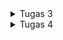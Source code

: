 <details>
<summary>Tugas 3</summary>

# Tugas 3 PBP

## Apa perbedaan antara form POST dan form GET dalam Django?

Dalam framework web Django, metode GET dan POST digunakan dalam form untuk mengirim data dari klien ke server.

GET: Metode ini biasanya digunakan untuk mengambil data dari server. Dalam konteks form, GET menyertakan semua data formulir sebagai parameter dalam URL. Ini mempermudah pembagian link tetapi juga membatasi jumlah data yang bisa dikirim (karena batasan panjang URL). GET juga kurang aman karena semua data terlihat di URL dan bisa disimpan dalam log browser atau server.

POST: Metode ini digunakan untuk mengirimkan data yang tidak harus ditampilkan dalam URL, seperti kata sandi atau informasi pribadi lainnya. Data dikirim dalam badan permintaan, tidak dalam URL. Ini lebih aman dan bisa menampung lebih banyak data.

## Apa perbedaan utama antara XML, JSON, dan HTML dalam konteks pengiriman data?
HTML, atau HyperText Markup Language, adalah bahasa markup yang fokus pada tampilan informasi, terutama untuk tujuan web. Sementara itu, JSON, singkatan dari JavaScript Object Notation, adalah sebuah format data berdasarkan JavaScript yang menyajikan data dalam pasangan kunci dan nilai. JSON efisien untuk penyimpanan dan transfer data tetapi kurang mudah dibaca oleh manusia jika dibandingkan dengan XML. Di sisi lain, XML, atau Extensible Markup Language, adalah bahasa markup yang mempermudah proses penyimpanan dan transmisi data antara server. Dibandingkan dengan JSON, XML lebih mudah dibaca oleh manusia tetapi kurang efisien dalam pertukaran data.

## Mengapa JSON sering digunakan dalam pertukaran data antara aplikasi web modern?

JSON (JavaScript Object Notation) sering digunakan dalam aplikasi web modern untuk berbagai alasan:
* Kecepatan: JSON ringan dan memungkinkan pertukaran data yang cepat antara klien dan server.
* Struktur Data: JSON mendukung tipe data seperti array dan objek bersarang, yang memungkinkannya untuk merepresentasikan data yang kompleks.
* Kompatibilitas: Hampir semua bahasa pemrograman modern memiliki library untuk mem-parsing dan menghasilkan JSON.
* Readability: Meskipun lebih sulit dibaca dibandingkan XML, JSON relatif mudah dibaca dan ditulis oleh manusia jika dibandingkan dengan format data biner.
* Native JavaScript Support: Karena JSON adalah bagian dari JavaScript, ia dapat di-parse dan digenerate dengan mudah di sisi klien tanpa memerlukan library tambahan.
* Standardisasi: JSON adalah sebuah standar yang diakui secara luas untuk pertukaran data, yang membuatnya menjadi pilihan yang baik untuk integrasi antar sistem yang berbeda.
Karena alasan-alasan ini, JSON telah menjadi salah satu format paling populer untuk pertukaran data dalam pengembangan web modern.

## Jelaskan bagaimana cara kamu mengimplementasikan checklist di atas secara step-by-step (bukan hanya sekadar mengikuti tutorial)
1. Mengimplementasikan skeleton sebagai kerangka Views dengan menambahkan folder templates dalam root folder dan membuat base.html di dalamnya, menambahkan beberapa potongan kode pada settings.py, mengubah kode berkas main.html dengan menambahkan `{% extends 'base.html' %}`
2. Membuat form input data dan tampilan pada HTML. Membuat berkas forms.py yang mempunyai fields name, amount, description. Menambahkan fungsi create_product, show_main. Menambahkan path url path`('create-product', create_product, name='create_product’)`, lalu membuat berkas html baru create_product.html
3. Menjadikan data dalam bentuk XML dan JSON dengan membuat fungsi dan menambahkan path url dalam urlpatterns. 
4. menjadikan data berdasarkan ID dalam bentuk XML, JSON. Menambahkan function `show_xml_by_id` dan `show_json_by_id` di views.py dan menambahkan urlpatterns pada urls.py. 

## Postman
### HTML
<img width="1392" alt="Screenshot 2023-09-18 at 12 07 31 PM" src="https://github.com/michelleangelicas/TugasPBP/assets/124910033/8c10e269-bfd9-4e06-a84e-b6f04b10c914">

### XML
<img width="1392" alt="Screenshot 2023-09-18 at 12 06 32 PM" src="https://github.com/michelleangelicas/TugasPBP/assets/124910033/31fee51b-4488-4ad4-845b-7060725d6c88">

### JSON
<img width="1392" alt="Screenshot 2023-09-18 at 12 07 19 PM" src="https://github.com/michelleangelicas/TugasPBP/assets/124910033/bd8c26e5-7975-43d3-801b-f424b4719962">

### XML by id
<img width="1392" alt="Screenshot 2023-09-18 at 12 08 05 PM" src="https://github.com/michelleangelicas/TugasPBP/assets/124910033/cfa257a5-15c4-4283-ace7-bfd278fd6cec">

### JSON by id
<img width="1392" alt="Screenshot 2023-09-18 at 12 08 16 PM" src="https://github.com/michelleangelicas/TugasPBP/assets/124910033/6e063e35-bbf8-4be5-8dcd-cb13c725a080">

</details>

<details>
<summary>Tugas 4</summary>

# Tugas 4

## Django UserCreationForm
UserCreationForm adalah sebuah form bawaan Django yang digunakan untuk membuat pengguna baru. Form ini sudah termasuk validasi data masukan dan umumnya digunakan bersama dengan `django.contrib.auth.views`, yang menyediakan view untuk proses registrasi pengguna.

### Kelebihan
* Penggunaan yang Mudah: Ini adalah form yang sudah dibuat oleh Django, sehingga pengembang tidak perlu membuat form dari awal.
* Validasi Terintegrasi: Form ini sudah memiliki validasi terintegrasi, sehingga mengurangi risiko error.
* Pengembangan Cepat: Menggunakan komponen bawaan Django seperti UserCreationForm memungkinkan pengembangan aplikasi secara lebih cepat.
* Keamanan: Form ini mengimplementasikan praktik keamanan terbaik, yang melindungi dari serangan umum seperti SQL Injection.

### Kekurangan
* Kustomisasi Terbatas: Karena UserCreationForm adalah form bawaan, mengkustomisasinya bisa lebih sulit dibandingkan dengan membuat form sendiri.
* Kurang Fleksibel: Tidak cocok untuk skenario penggunaan yang membutuhkan logika atau validasi yang lebih kompleks.


## Autentikasi vs Otorisasi di Django
Autentikasi: Proses verifikasi identitas pengguna. Dalam konteks Django, autentikasi sering kali dilakukan dengan memeriksa kombinasi username dan password pengguna, dan framework ini menyediakan back-end autentikasi yang dapat dikustomisasi sesuai kebutuhan.

Otorisasi: Setelah autentikasi berhasil, otorisasi adalah proses pemberian hak akses atau izin kepada pengguna untuk mengakses sumber daya tertentu. Django menyediakan sistem perizinan yang dapat dikustomisasi untuk membatasi akses ke objek dan tipe objek tertentu dalam sistem.

### Mengapa Keduanya Penting?
* Keamanan dan Perlindungan Data: Autentikasi dan otorisasi adalah elemen kunci dalam melindungi data dan sumber daya dari akses yang tidak sah. Autentikasi memastikan bahwa pengguna adalah siapa yang mereka klaim, sedangkan otorisasi memastikan bahwa pengguna hanya dapat mengakses sumber daya yang diizinkan.
* Pemenuhan Kebijakan dan Persyaratan: Banyak aplikasi web perlu mematuhi kebijakan keamanan tertentu atau memenuhi persyaratan hukum tertentu mengenai perlindungan data dan privasi pengguna.
* Manajemen Akses: Sistem yang memiliki pengguna dengan berbagai tingkatan akses, seperti admin, staff, dan pengguna biasa, memerlukan pengelolaan hak akses yang baik untuk memastikan operasional yang lancar dan menghindari penyalahgunaan hak akses.

## Cookies dalam Konteks Aplikasi Web
Cookies adalah potongan data kecil yang disimpan oleh browser web di sisi klien. Cookies digunakan oleh aplikasi web untuk menyimpan informasi tentang pengguna, seperti preferensi pengguna, data sesi, atau lainnya. Dengan menggunakan cookies, aplikasi web dapat "mengingat" pengguna dan menyediakan pengalaman yang lebih kustomisasi dan responsif.

### Django menggunakan cookies untuk mengelola data sesi pengguna
Secara default, Django menggunakan mekanisme cookie berbasis sesi untuk menyimpan ID sesi pengguna. Data sesi itu sendiri disimpan di sisi server. Dengan cara ini, informasi pengguna, seperti data autentikasi, disimpan dengan aman di server, sementara browser hanya menyimpan ID sesi yang unik dan aman. Django mengatur ini secara otomatis dan memungkinkan pengembang untuk memilih penyimpanan sesi yang berbeda jika dibutuhkan.


## Apakah penggunaan cookies aman secara default dalam pengembangan web, atau apakah ada risiko potensial yang harus diwaspadai?
Penggunaan cookies dalam pengembangan web memiliki potensi risiko, dan tidak sepenuhnya aman secara default. Sebagai developer, ada beberapa langkah yang harus diambil untuk memastikan bahwa cookies seaman mungkin.

### Risiko Potensial
* Intersepsi Cookie: Cookies yang ditransmisikan melalui HTTP (tanpa enkripsi) dapat diintersep dan dibaca oleh pihak ketiga. Penggunaan HTTPS dapat mencegah risiko ini.

* Cross-Site Scripting (XSS): Cookies dapat diakses melalui skrip JavaScript. Jika sebuah situs rentan terhadap serangan XSS, cookies dapat dicuri oleh attacker.

* Cross-Site Request Forgery (CSRF): Cookies otomatis dikirim dengan setiap permintaan ke domain yang mengatur cookie, sehingga dapat digunakan untuk melancarkan serangan CSRF.

* Overwriting Cookies: Cookie dari subdomain dapat menimpa cookie dari domain utama, yang dapat dimanfaatkan untuk serangan.

* Theft and Replay Attacks: Jika cookies dicuri, mereka dapat digunakan untuk mengimpersonasi pengguna yang sah.

### Pengamanan Cookies
* HTTPS dan Secure Attribute: Selalu gunakan HTTPS dan atur Secure attribute pada cookies untuk menghindari intersepsi oleh man-in-the-middle.

* HttpOnly Attribute: Atur attribute HttpOnly pada cookies untuk mencegah akses melalui JavaScript dan mengurangi risiko serangan XSS.

* SameSite Attribute: Gunakan SameSite attribute untuk mencegah cookies dikirimkan dalam permintaan cross-site, yang membantu melindungi terhadap serangan CSRF.

* Domain dan Path Attributes: Tentukan domain dan path cookies secara eksplisit untuk menghindari overwriting dan pengiriman yang tidak diinginkan.

* Masa Berlaku yang Terbatas: Beri cookies masa berlaku yang terbatas untuk mengurangi jangka waktu dimana cookies yang dicuri dapat digunakan.


## Jelaskan bagaimana cara kamu mengimplementasikan checklist di atas secara step-by-step (bukan hanya sekadar mengikuti tutorial).

### Membuat fungsi dan form registrasi. 
Pertama, menambahkan fungsi register dengan parameter request. Lalu, membuat berkas register.html dan menambahkan path url ke urlpatterrns. 

### Membuat fungsi login
menambahkan fungsi login_user dengan parameter request. Lalu, menambahkan berkas login.html dengan template yang tersedia. Lalu, menambahkan path url ke urlpatterns.

### Membuat fungsi logout
menambahkan fungsi logout_user dan menmbahkan button logout. Lalu, menambahkan path url ke urlpatterns. 

### Merestriksi akses halaman main
menambahkan kode `@login_required(login_url='/login’)`

### Menggunakan data dari cookies
mengganti kode di bawah blok if user is not none untuk melihat kapan terakhir kali pengguna melakukan login. Lalu, menambahkan 'last_login' untuk isi context pada fungsi show_main. Lalu, mengubah fungsi logout_user dengan `response.delete_cookie('last_login’)`. Lalu, menambahkan potongan kode di main.html untuk menampilkan data last login.

### Menghubungkan Model Product dengan User
Menambahkan kode ForeignKey. Lalu, mengubah kode pada fungsi create_product pada views.py, dan mengubah fungsi show_main sehingga product menyesuaikan usernya. 

</details>
